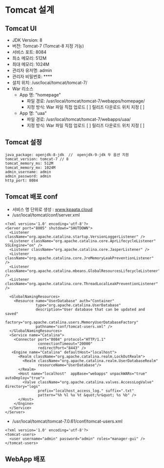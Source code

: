 # Tomcat 설계

## Tomcat UI
- JDK Version: 8 
- 버전: Tomcat-7 (Tomcat-8 지정 가능)
- 서비스 포트: 8084
- 최소 메모리: 512M
- 최대 메모리: 1024M
- 관리자 유저명: admin
- 관리자 비밀번호: **** 
- 설치 위치: /usr/local/tomcat/tomcat-7/
- War 리소스
  - App 명: "homepage" 
    - 파일 경로: /usr/local/tomcat/tomcat-7/webapps/homepage/
    - 지정 방식: War 파일 직접 업로드 [ ] 릴리즈 다운로드 위치 지정 [ ]
  - App 명: "uaa" 
    - 파일 경로: /usr/local/tomcat/tomcat-7/webapps/uaa/
    - 지정 방식: War 파일 직접 업로드 [ ] 릴리즈 다운로드 위치 지정 [ ]

## Tomcat 설정
```
java_package: openjdk-8-jdk  //  openjdk-9-jdk 두 옵션 지원
tomcat_version: tomcat-7 // 8
tomcat_memory_ms: 512M
tomcat_memory_mx: 1024M
admin_username: admin
admin_password: admin
http_port: 8084
```

## Tomcat 배포 conf
- 서비스 명 단위로 생성 : www.kpaata.cloud
- /usr/local/tomcat/conf/server.xml
```
<?xml version='1.0' encoding='utf-8'?>
<Server port="8005" shutdown="SHUTDOWN">
  <Listener className="org.apache.catalina.startup.VersionLoggerListener" />
  <Listener className="org.apache.catalina.core.AprLifecycleListener" SSLEngine="on" />
  <Listener className="org.apache.catalina.core.JasperListener" />
  <Listener className="org.apache.catalina.core.JreMemoryLeakPreventionListener" />
  <Listener className="org.apache.catalina.mbeans.GlobalResourcesLifecycleListener" />
  <Listener className="org.apache.catalina.core.ThreadLocalLeakPreventionListener" />

  <GlobalNamingResources>
    <Resource name="UserDatabase" auth="Container"
              type="org.apache.catalina.UserDatabase"
              description="User database that can be updated and saved"
              factory="org.apache.catalina.users.MemoryUserDatabaseFactory"
              pathname="conf/tomcat-users.xml" />
  </GlobalNamingResources>
  <Service name="Catalina">
    <Connector port="8084" protocol="HTTP/1.1"
               connectionTimeout="20000"
               redirectPort="8443" />
   <Engine name="Catalina" defaultHost="localhost">
      <Realm className="org.apache.catalina.realm.LockOutRealm">
        <Realm className="org.apache.catalina.realm.UserDatabaseRealm"
               resourceName="UserDatabase"/>
      </Realm>
      <Host name="localhost"  appBase="webapps" unpackWARs="true" autoDeploy="true">
        <Valve className="org.apache.catalina.valves.AccessLogValve" directory="logs"
               prefix="localhost_access_log." suffix=".txt"
               pattern="%h %l %u %t &quot;%r&quot; %s %b" />
      </Host>
    </Engine>
  </Service>
</Server>
```
- /usr/local/tomcat/tomcat-7.0.61/conf/tomcat-users.xml
```
<?xml version='1.0' encoding='utf-8'?>
<tomcat-users>
  <user username="admin" password="admin" roles="manager-gui" />
</tomcat-users>
```

## WebApp 배포 


